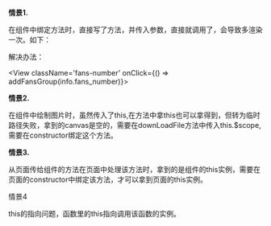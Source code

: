 **情景1.**

在组件中绑定方法时，直接写了方法，并传入参数，直接就调用了，会导致多渲染一次。如下：

<View className='fans-number' onClick={addFansGroup(info.fans_number)}>

解决办法：

<View className='fans-number' onClick={() => addFansGroup(info.fans_number)}>

**情景2.**

在组件中绘制图片时，虽然传入了this,在方法中拿this也可以拿得到，但转为临时路径失败，拿到的canvas是空的，需要在downLoadFile方法中传入this.$scope,需要在constructor绑定这个方法。

**情景3.**

从页面传给组件的方法在页面中处理该方法时，拿到的是组件的this实例，需要在页面的constructor中绑定该方法，才可以拿到页面的this实例。

情景4

this的指向问题，函数里的this指向调用该函数的实例。
